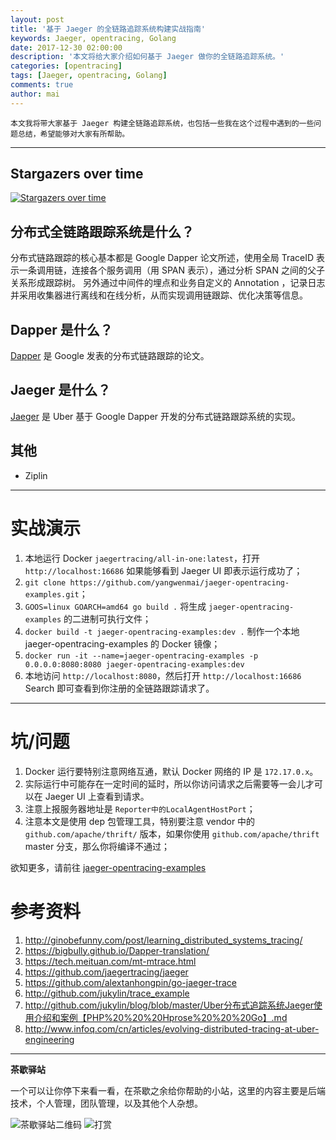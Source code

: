 ```yaml
---
layout: post
title: '基于 Jaeger 的全链路追踪系统构建实战指南'
keywords: Jaeger, opentracing, Golang
date: 2017-12-30 02:00:00
description: '本文将给大家介绍如何基于 Jaeger 做你的全链路追踪系统。'
categories: [opentracing]
tags: [Jaeger, opentracing, Golang]
comments: true
author: mai
---
```


    本文我将带大家基于 Jaeger 构建全链路追踪系统，也包括一些我在这个过程中遇到的一些问题总结，希望能够对大家有所帮助。

----

## Stargazers over time

[![Stargazers over time](https://starcharts.herokuapp.com/yangwenmai/jaeger-opentracing-examples.svg)](https://starcharts.herokuapp.com/yangwenmai/jaeger-opentracing-examples)

## 分布式全链路跟踪系统是什么？

分布式链路跟踪的核心基本都是 Google Dapper 论文所述，使用全局 TraceID 表示一条调用链，连接各个服务调用（用 SPAN 表示），通过分析 SPAN 之间的父子关系形成跟踪树。
另外通过中间件的埋点和业务自定义的 Annotation ，记录日志并采用收集器进行离线和在线分析，从而实现调用链跟踪、优化决策等信息。

## Dapper 是什么？

[Dapper](https://github.com/bigbully/Dapper-translation) 是 Google 发表的分布式链路跟踪的论文。

## Jaeger 是什么？

[Jaeger](https://github.com/jaegertracing/jaeger) 是 Uber 基于 Google Dapper 开发的分布式链路跟踪系统的实现。

## 其他

- Ziplin

----

<!--more-->

# 实战演示

1. 本地运行 Docker `jaegertracing/all-in-one:latest`，打开 `http://localhost:16686` 如果能够看到 Jaeger UI 即表示运行成功了；
2. `git clone https://github.com/yangwenmai/jaeger-opentracing-examples.git`；
3. `GOOS=linux GOARCH=amd64 go build .` 将生成 `jaeger-opentracing-examples` 的二进制可执行文件；
4. `docker build -t jaeger-opentracing-examples:dev .` 制作一个本地 jaeger-opentracing-examples 的 Docker 镜像；
5. `docker run -it --name=jaeger-opentracing-examples -p 0.0.0.0:8080:8080 jaeger-opentracing-examples:dev`
6. 本地访问 `http://localhost:8080`，然后打开 `http://localhost:16686` Search 即可查看到你注册的全链路跟踪请求了。

----

# 坑/问题

1. Docker 运行要特别注意网络互通，默认 Docker 网络的 IP 是 `172.17.0.x`。
2. 实际运行中可能存在一定时间的延时，所以你访问请求之后需要等一会儿才可以在 Jaeger UI 上查看到请求。
3. 注意上报服务器地址是 `Reporter中的LocalAgentHostPort`；
4. 注意本文是使用 dep 包管理工具，特别要注意 vendor 中的 `github.com/apache/thrift/` 版本，如果你使用 `github.com/apache/thrift` master 分支，那么你将编译不通过；

欲知更多，请前往 [jaeger-opentracing-examples](https://github.com/yangwenmai/jaeger-opentracing-examples)

# 参考资料

1. http://ginobefunny.com/post/learning_distributed_systems_tracing/
2. https://bigbully.github.io/Dapper-translation/
3. https://tech.meituan.com/mt-mtrace.html
4. https://github.com/jaegertracing/jaeger
5. https://github.com/alextanhongpin/go-jaeger-trace
6. http://github.com/jukylin/trace_example
7. http://github.com/jukylin/blog/blob/master/Uber分布式追踪系统Jaeger使用介绍和案例【PHP%20%20%20Hprose%20%20%20Go】.md
8. http://www.infoq.com/cn/articles/evolving-distributed-tracing-at-uber-engineering

----

**茶歇驿站**

一个可以让你停下来看一看，在茶歇之余给你帮助的小站，这里的内容主要是后端技术，个人管理，团队管理，以及其他个人杂想。

![茶歇驿站二维码](http://oqos7hrvp.bkt.clouddn.com/blog/tech_tea.jpg)
![打赏](http://oqos7hrvp.bkt.clouddn.com/blog/money.jpg)

